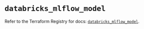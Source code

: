 # `databricks_mlflow_model`

Refer to the Terraform Registry for docs: [`databricks_mlflow_model`](https://registry.terraform.io/providers/databricks/databricks/1.64.1/docs/resources/mlflow_model).
